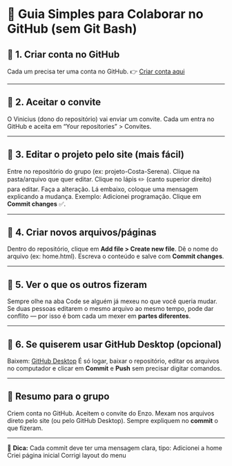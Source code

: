 # 🚀 Guia Simples para Colaborar no GitHub (sem Git Bash)

## 🔹 1. Criar conta no GitHub
Cada um precisa ter uma conta no GitHub.
👉 [Criar conta aqui](https://github.com/join)

---

## 🔹 2. Aceitar o convite
O Vinicius (dono do repositório) vai enviar um convite.
Cada um entra no GitHub e aceita em “Your repositories” > Convites.

---

## 🔹 3. Editar o projeto pelo site (mais fácil)
Entre no repositório do grupo (ex: projeto-Costa-Serena).
Clique na pasta/arquivo que quer editar.
Clique no lápis ✏️ (canto superior direito) para editar.
Faça a alteração.
Lá embaixo, coloque uma mensagem explicando a mudança.
Exemplo: Adicionei programação.
Clique em **Commit changes** ✅.

---

## 🔹 4. Criar novos arquivos/páginas
Dentro do repositório, clique em **Add file > Create new file**.
Dê o nome do arquivo (ex: home.html).
Escreva o conteúdo e salve com **Commit changes**.

---

## 🔹 5. Ver o que os outros fizeram
Sempre olhe na aba Code se alguém já mexeu no que você queria mudar.
Se duas pessoas editarem o mesmo arquivo ao mesmo tempo, pode dar conflito — por isso é bom cada um mexer em **partes diferentes**.

---

## 🔹 6. Se quiserem usar GitHub Desktop (opcional)
Baixem: [GitHub Desktop](https://desktop.github.com/) 
É só logar, baixar o repositório, editar os arquivos no computador e clicar em **Commit** e **Push** sem precisar digitar comandos.

---

## 📌 Resumo para o grupo
Criem conta no GitHub.
Aceitem o convite do Enzo.
Mexam nos arquivos direto pelo site (ou pelo GitHub Desktop).
Sempre expliquem no **commit** o que fizeram.

---

🌱 **Dica:** Cada commit deve ter uma mensagem clara, tipo:
Adicionei a home
Criei página inicial
Corrigi layout do menu
